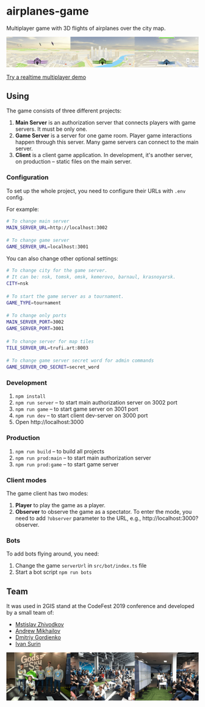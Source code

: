 # airplanes-game

Multiplayer game with 3D flights of airplanes over the city map.

![preview_1](preview_1.png)

[Try a realtime multiplayer demo](https://airplanes.trufi.art/)

## Using

The game consists of three different projects:
1. **Main Server** is an authorization server that connects players with game servers. It must be only one.
2. **Game Server** is a server for one game room. Player game interactions happen through this server. Many game servers can connect to the main server.
3. **Client** is a client game application. In development, it's another server, on production – static files on the main server.

### Configuration

To set up the whole project, you need to configure their URLs with `.env` config.

For example:

```sh
# To change main server
MAIN_SERVER_URL=http://localhost:3002

# To change game server
GAME_SERVER_URL=localhost:3001
```

You can also change other optional settings:
```sh
# To change city for the game server.
# It can be: nsk, tomsk, omsk, kemerovo, barnaul, krasnoyarsk.
CITY=nsk  

# To start the game server as a tournament.
GAME_TYPE=tournament

# To change only ports
MAIN_SERVER_PORT=3002
GAME_SERVER_PORT=3001

# To change server for map tiles
TILE_SERVER_URL=trufi.art:8003

# To change game server secret word for admin commands
GAME_SERVER_CMD_SECRET=secret_word
```

### Development

1. `npm install` 
2. `npm run server` – to start main authorization server on 3002 port
3. `npm run game` – to start game server on 3001 port
4. `npm run dev` – to start client dev-server on 3000 port
5. Open http://localhost:3000

### Production

1. `npm run build` – to build all projects
2. `npm run prod:main` – to start main authorization server
3. `npm run prod:game` – to start game server

### Client modes

The game client has two modes:
1. **Player** to play the game as a player.
2. **Observer** to observe the game as a spectator. To enter the mode, you need to add `?observer` parameter to the URL, e.g., http://localhost:3000?observer.

### Bots

To add bots flying around, you need:
1. Change the game `serverUrl` in `src/bot/index.ts` file
2. Start a bot script `npm run bots`

## Team

It was used in 2GIS stand at the CodeFest 2019 conference and developed by a small team of:

- [Mstislav Zhivodkov](https://github.com/Trufi)
- [Andrew Mikhailov](https://github.com/m7v)
- [Dmitriy Gordienko](https://github.com/ok-go)
- [Ivan Surin](https://github.com/surin1)

![preview_2](preview_2.png)